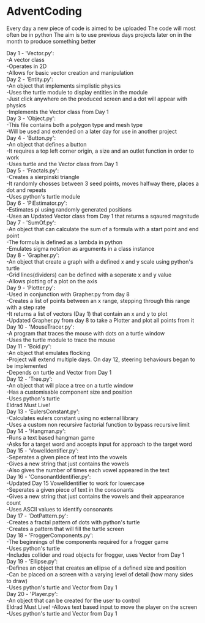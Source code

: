 # AdventCoding
Every day a new piece of code is aimed to be uploaded
The code will most often be in python
The aim is to use previous days projects later on in the month to produce something better

Day 1 - 'Vector.py':<br>
    -A vector class<br>
    -Operates in 2D<br>
    -Allows for basic vector creation and manipulation<br>
Day 2 - 'Entity.py':<br>
    -An object that implements simplistic physics<br>
    -Uses the turtle module to display entities in the module<br>
    -Just click anywhere on the produced screen and a dot will appear with physics<br>
    -Implements the Vector class from Day 1<br>
Day 3 - 'Object.py':<br>
    -This file contains both a polygon type and mesh type<br>
    -Will be used and extended on a later day for use in another project<br>
Day 4 - 'Button.py':<br>
    -An object that defines a button<br>
    -It requires a top left corner origin, a size and an outlet function in order to work<br>
    -Uses turtle and the Vector class from Day 1<br>
Day 5 - 'Fractals.py':<br>
    -Creates a sierpinski triangle<br>
    -It randomly chosses between 3 seed points, moves halfway there, places a dot and repeats<br>
    -Uses python's turtle module<br>
Day 6 - 'PiEstimator.py':<br>
    -Estimates pi using randomly generated positions<br>
    -Uses an Updated Vector class from Day 1 that returns a sqaured magnitude<br>
Day 7 - 'SumOf.py':<br>
    -An object that can calculate the sum of a formula with a start point and end point<br>
    -The formula is defined as a lambda in python<br>
    -Emulates sigma notation as arguments in a class instance<br>
Day 8 - 'Grapher.py':<br>
    -An object that create a graph with a defined x and y scale using python's turtle<br>
    -Grid lines(dividers) can be defined with a seperate x and y value<br>
    -Allows plotting of a plot on the axis<br>
Day 9 - 'Plotter.py':<br>
    -Used in conjunction with Grapher.py from day 8<br>
    -Creates a list of points between an x range, stepping through this range with a step rate<br>
    -It returns a list of vectors (Day 1) that contain an x and y to plot<br>
    -Updated Grapher.py from day 8 to take a Plotter and plot all points from it<br>
Day 10 - 'MouseTracer.py':<br>
    -A program that traces the mouse with dots on a turtle window<br>
    -Uses the turtle module to trace the mouse<br>
Day 11 - 'Boid.py':<br>
    -An object that emulates flocking<br>
    -Project will extend multiple days. On day 12, steering behaviours began to be implemented<br>
    -Depends on turtle and Vector from Day 1<br>
Day 12 - 'Tree.py':<br>
    -An object that will place a tree on a turtle window<br>
    -Has a customisable component size and position<br>
    -Uses python's turtle<br>
Eldrad Must Live!<br>
Day 13 - 'EulersConstant.py':<br>
    -Calculates eulers constant using no external library<br>
    -Uses a custom non recursive factorial function to bypass recursive limit<br>
Day 14 - 'Hangman.py':<br>
    -Runs a text based hangman game<br>
    -Asks for a target word and accepts input for approach to the target word<br>
Day 15 - 'VowelIdentifier.py':<br>
    -Seperates a given piece of text into the vowels<br>
    -Gives a new string that just contains the vowels<br>
    -Also gives the number of times each vowel appeared in the text<br>
Day 16 - 'ConsonantIdentifier.py':<br>
    -Updated Day 15 VowelIdentifier to work for lowercase<br>
    -Seperates a given piece of text in the consonants<br>
    -Gives a new string that just contains the vowels and their appearance count<br>
    -Uses ASCII values to identify consonants<br>
Day 17 - 'DotPattern.py':<br>
    -Creates a fractal pattern of dots with python's turtle<br>
    -Creates a pattern that will fill the turtle screen<br>
Day 18 - 'FroggerComponents.py':<br>
    -The beginnings of the components required for a frogger game<br>
    -Uses python's turtle<br>
    -Includes collider and road objects for frogger, uses Vector from Day 1<br>
Day 19 - 'Ellipse.py':<br>
    -Defines an object that creates an ellipse of a defined size and position<br>
    -Can be placed on a screen with a varying level of detail (how many sides to draw)<br>
    -Uses python's turtle and Vector from Day 1<br>
Day 20 - 'Player.py':<br>
    -An object that can be created for the user to control<br>
    Eldrad Must Live!
    -Allows text based input to move the player on the screen<br>
    -Uses python's turtle and Vector from Day 1<br>
